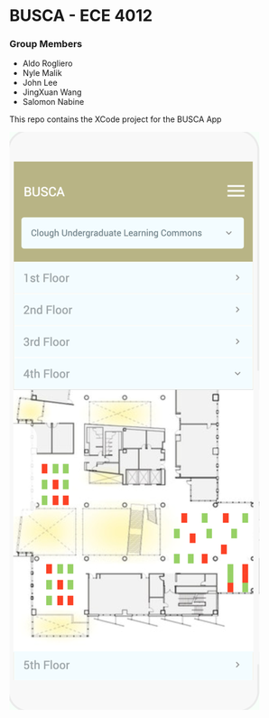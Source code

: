 # BUSCA - ECE 4012

### Group Members

  - Aldo Rogliero
  - Nyle Malik
  - John Lee
  - JingXuan Wang
  - Salomon Nabine

This repo contains the XCode project for the BUSCA App

<img src="images/app-prototype.jpg" alt="BUSCA App prototype">
